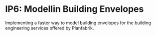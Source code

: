 # IP6: Modellin Building Envelopes
Implementing a faster way to model building envelopes for the building engineering services offered by Planfabrik.
